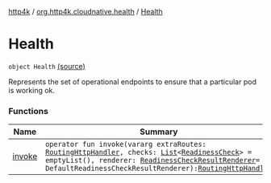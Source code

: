 [http4k](../../index.md) / [org.http4k.cloudnative.health](../index.md) / [Health](./index.md)

# Health

`object Health` [(source)](https://github.com/http4k/http4k/blob/master/http4k-cloudnative/src/main/kotlin/org/http4k/cloudnative/health/Health.kt#L17)

Represents the set of operational endpoints to ensure that a particular pod is working ok.

### Functions

| Name | Summary |
|---|---|
| [invoke](invoke.md) | `operator fun invoke(vararg extraRoutes: `[`RoutingHttpHandler`](../../org.http4k.routing/-routing-http-handler/index.md)`, checks: `[`List`](https://kotlinlang.org/api/latest/jvm/stdlib/kotlin.collections/-list/index.html)`<`[`ReadinessCheck`](../-readiness-check/index.md)`> = emptyList(), renderer: `[`ReadinessCheckResultRenderer`](../-readiness-check-result-renderer/index.md)` = DefaultReadinessCheckResultRenderer): `[`RoutingHttpHandler`](../../org.http4k.routing/-routing-http-handler/index.md) |
